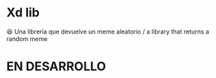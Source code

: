 # Xd lib
😆 Una librería que devuelve un meme aleatorio / a library that returns a random meme

# EN DESARROLLO
